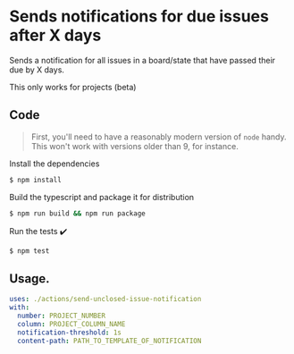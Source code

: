 # Sends notifications for due issues after X days

Sends a notification for all issues in a board/state that have passed their due by X days.

This only works for projects (beta)

## Code 

> First, you'll need to have a reasonably modern version of `node` handy. This won't work with versions older than 9, for instance.

Install the dependencies  
```bash
$ npm install
```

Build the typescript and package it for distribution
```bash
$ npm run build && npm run package
```

Run the tests :heavy_check_mark:  
```bash
$ npm test
```

## Usage.

```YAML
uses: ./actions/send-unclosed-issue-notification
with:
  number: PROJECT_NUMBER
  column: PROJECT_COLUMN_NAME
  notification-threshold: 1s
  content-path: PATH_TO_TEMPLATE_OF_NOTIFICATION
```